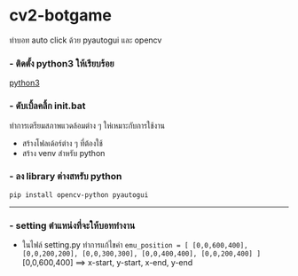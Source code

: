 # cv2-botgame
ทำบอท auto click ด้วย pyautogui และ opencv

### - ติดตั้ง python3 ให้เรียบร้อย
[python3](https://www.python.org/downloads/)

### - ดับเบิ้ลคลิ้ก init.bat
ทำการเตรียมสภาพแวดล้อมต่าง ๆ ให่เหมาะกับการใช้งาน
- สร้างโฟลเด้อร์ต่าง ๆ ที่ต้องใช้
- สร้าง venv สำหรับ python

### - ลง library ต่างสหรับ python
  ``pip install opencv-python pyautogui``

***
### - setting ตำแหน่งที่จะให้บอททำงาน
- ในไฟล์ setting.py ทำการแก้ไขค่า `emu_position = [
    [0,0,600,400],
    [0,0,200,200],
    [0,0,300,300],
    [0,0,400,400],
    [0,0,200,400]
]` [0,0,600,400] ==> x-start, y-start, x-end, y-end
